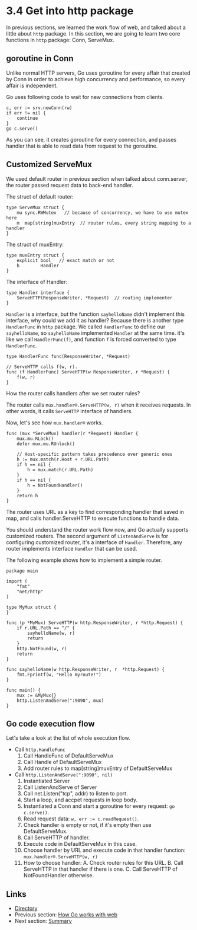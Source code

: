 # 3.4 Get into http package

In previous sections, we learned the work flow of web, and talked about a little about `http` package. In this section, we are going to learn two core functions in `http` package: Conn, ServeMux.

## goroutine in Conn

Unlike normal HTTP servers, Go uses goroutine for every affair that created by Conn in order to achieve high concurrency and performance, so every affair is independent.

Go uses following code to wait for new connections from clients.

	c, err := srv.newConn(rw)
	if err != nil {
    	continue
	}
	go c.serve()
	
As you can see, it creates goroutine for every connection, and passes handler that is able to read data from request to the goroutine.

## Customized ServeMux

We used default router in previous section when talked about conn.server, the router passed request data to back-end handler.

The struct of default router:

	type ServeMux struct {
    	mu sync.RWMutex   // because of concurrency, we have to use mutex here
    	m  map[string]muxEntry  // router rules, every string mapping to a handler
	}
	
The struct of muxEntry:

	type muxEntry struct {
    	explicit bool   // exact match or not
    	h        Handler
	}
	
The interface of Handler:

	type Handler interface {
    	ServeHTTP(ResponseWriter, *Request)  // routing implementer
	}
	
`Handler` is a interface, but the function `sayhelloName` didn't implement this interface, why could we add it as handler? Because there is another type `HandlerFunc` in `http` package. We called `HandlerFunc` to define our `sayhelloName`, so `sayhelloName` implemented `Handler` at the same time. it's like we call `HandlerFunc(f)`, and function `f` is forced converted to type `HandlerFunc`.

	type HandlerFunc func(ResponseWriter, *Request)

	// ServeHTTP calls f(w, r).
	func (f HandlerFunc) ServeHTTP(w ResponseWriter, r *Request) {
    	f(w, r)
	}
	
How the router calls handlers after we set router rules?

The router calls `mux.handler®.ServeHTTP(w, r)` when it receives requests. In other words, it calls `ServeHTTP` interface of handlers.

Now, let's see how `mux.handler®` works.

	func (mux *ServeMux) handler(r *Request) Handler {
    	mux.mu.RLock()
    	defer mux.mu.RUnlock()

    	// Host-specific pattern takes precedence over generic ones
    	h := mux.match(r.Host + r.URL.Path)
    	if h == nil {
        	h = mux.match(r.URL.Path)
    	}
    	if h == nil {
        	h = NotFoundHandler()
    	}
    	return h
	}
	
The router uses URL as a key to find corresponding handler that saved in map, and calls handler.ServeHTTP to execute functions to handle data.

You should understand the router work flow now, and Go actually supports customized routers. The second argument of `ListenAndServe` is for configuring customized router, it's a interface of `Handler`. Therefore, any router implements interface `Handler` that can be used.

The following example shows how to implement a simple router.

	package main

	import (
    	"fmt"
    	"net/http"
	)

	type MyMux struct {
	}

	func (p *MyMux) ServeHTTP(w http.ResponseWriter, r *http.Request) {
    	if r.URL.Path == "/" {
        	sayhelloName(w, r)
        	return
    	}
    	http.NotFound(w, r)
    	return
	}

	func sayhelloName(w http.ResponseWriter, r 	*http.Request) {
    	fmt.Fprintf(w, "Hello myroute!")
	}

	func main() {
    	mux := &MyMux{}
    	http.ListenAndServe(":9090", mux)
	}
	
## Go code execution flow

Let's take a look at the list of whole execution flow.

- Call `http.HandleFunc`
	1. Call HandleFunc of DefaultServeMux
	2. Call Handle of DefaultServeMux
	3. Add router rules to map[string]muxEntry of DefaultServeMux
- Call `http.ListenAndServe(":9090", nil)`
	1. Instantiated Server
	2. Call ListenAndServe of Server
	3. Call net.Listen("tcp", addr) to listen to port.
	4. Start a loop, and accpet requests in loop body.
	5. Instantiated a Conn and start a goroutine for every request: `go c.serve()`.
	6. Read request data: `w, err := c.readRequest()`.
	7. Check handler is empty or not, if it's empty then use DefaultServeMux.
	8. Call ServeHTTP of handler.
	9. Execute code in DefaultServeMux in this case.
	10. Choose handler by URL and execute code in that handler function: `mux.handler®.ServeHTTP(w, r)`
	11. How to choose handler:
		A. Check router rules for this URL.
		B. Call ServeHTTP in that handler if there is one.
		C. Call ServeHTTP of NotFoundHandler otherwise.
			
## Links

- [Directory](preface.md)
- Previous section: [How Go works with web](03.3.md)
- Next section: [Summary](03.5.md)